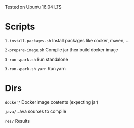 Tested on Ubuntu 16.04 LTS

# Scripts

`1-install-packages.sh` Install packages like docker, maven, ...

`2-prepare-image.sh` Compile jar then build docker image

`3-run-spark.sh` Run standalone

`3-run-spark.sh yarn` Run yarn

# Dirs

`docker/` Docker image contents (expecting jar)

`java/` Java sources to compile

`res/` Results
